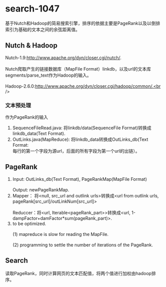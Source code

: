 search-1047
================================
基于Nutch和Hadoop的简易搜索引擎，排序的依据主要是PageRank以及以倒排索引为基础的文本之间的余弦距离值。

Nutch & Hadoop
----------------------------------
Nutch-1.9:http://www.apache.org/dyn/closer.cgi/nutch/. <br/>  
Nutch爬取产生的链接数据库（MapFile Format）linkdb，以及url的文本库segments/parse_text作为Hadoop的输入。<br />  
Hadoop-2.6.0:http://www.apache.org/dyn/closer.cgi/hadoop/common/.<br />  


### 文本预处理
作为PageRank的输入<br />   
1. SequenceFileRead.java: 将linkdb/data(SequenceFile Format)转换成linkdb_data(Text Format).<br />   
2. OutLinks.java(MapReduce): 将linkdb_data转换成OutLinks_db(Text Format:<br />   每行的第一个字段为源url，后面的所有字段为第一个url的出链）。<br />    

PageRank
----------------------------------
1. Input: OutLinks_db(Text Format), PageRankMap(MapFile Format)<br />  
   Output: newPageRankMap.<br />  
2. Mapper： 将\<null, src_url and outlink urls\>转换成\<url from outlink urls, pageRank[src_url]/outLinkNum[src_url]\><br />  
Reduccer：将\<url, Iterable\<pageRank_part\>\>转换成\<url, 1-dampFactor+damFactor*sum(pageRank_part)\>.<br />  
3. to be optimized.<br />    
(1) mapreduce is slow for reading the MapFile.<br />    
(2) programming to settle the number of iterations of the PageRank.<br />   

Search
----------------------------------
读取PageRank，同时计算网页的文本匹配值，将两个值进行加权由hadoop排序。<br />  
